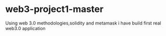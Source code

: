 # web3-project1-master

Using web 3.0 methodologies,solidity and metamask i have build first real web3.0 application
